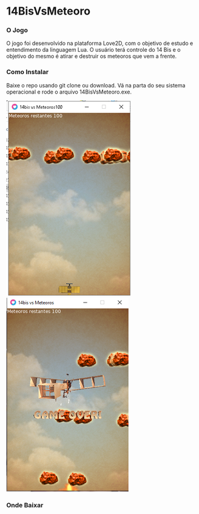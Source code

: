 # 14BisVsMeteoro

### O Jogo

O jogo foi desenvolvido na plataforma Love2D, com o objetivo de estudo e entendimento da linguagem Lua.
O usuário terá controle do 14 Bis e o objetivo do mesmo é atirar e destruir os meteoros que vem a frente.


### Como Instalar

Baixe o repo usando git clone ou download.
Vá na parta do seu sistema operacional e rode o arquivo 14BisVsMeteoro.exe.

![Jogo 1](https://github.com/ojunge/14BisVsMeteoro/raw/master/imagens/jogo1.PNG)  ![Jogo 2](https://github.com/ojunge/14BisVsMeteoro/raw/master/imagens/jogo2.PNG)


### Onde Baixar

